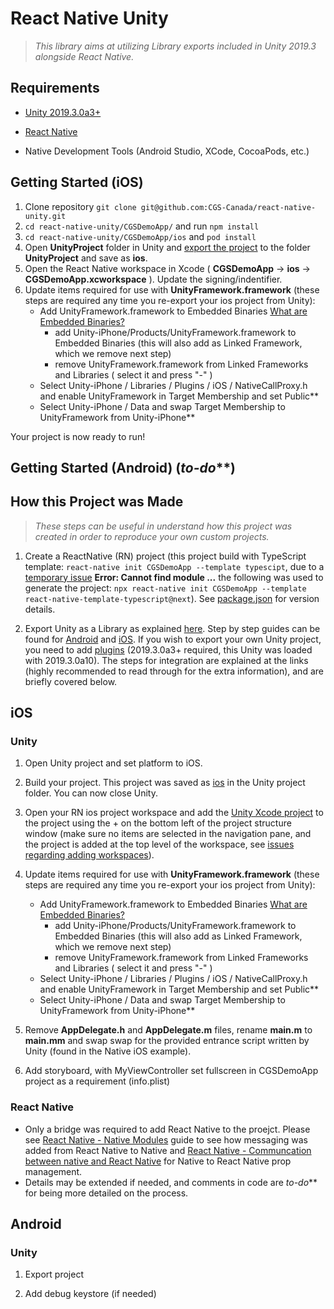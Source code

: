 
# React Native Unity
> *This library aims at utilizing Library exports included in Unity 2019.3 alongside React Native.*


## Requirements

-  [Unity 2019.3.0a3+](https://unity.com/)

-  [React Native](https://facebook.github.io/react-native/)

- Native Development Tools (Android Studio, XCode, CocoaPods, etc.)
  

## Getting Started (iOS)
1. Clone repository `git clone git@github.com:CGS-Canada/react-native-unity.git`
2. `cd react-native-unity/CGSDemoApp/` and run `npm install`
3. `cd react-native-unity/CGSDemoApp/ios` and `pod install`
4. Open **UnityProject** folder in Unity and [export the project](https://forum.unity.com/threads/integration-unity-as-a-library-in-native-ios-app.685219) to the folder **UnityProject** and save as **ios**.
5. Open the React Native workspace in Xcode ( **CGSDemoApp** -> **ios** -> **CGSDemoApp.xcworkspace** ). Update the signing/indentifier.
6. Update items required for use with **UnityFramework.framework** (these steps are required any time you re-export your ios project from Unity):
     -  Add UnityFramework.framework to Embedded Binaries [What are Embedded Binaries?](https://stackoverflow.com/questions/30173529/what-are-embedded-binaries-in-xcode)
          - add Unity-iPhone/Products/UnityFramework.framework to Embedded Binaries (this will also add as Linked Framework, which we remove next step)
          - remove UnityFramework.framework from Linked Frameworks and Libraries ( select it and press "-" )
     - Select Unity-iPhone / Libraries / Plugins / iOS / NativeCallProxy.h and enable UnityFramework in Target Membership and set Public**
     - Select Unity-iPhone / Data and swap Target Membership to UnityFramework from Unity-iPhone**
     
Your project is now ready to run!

## Getting Started (Android) (*to-do***)
  

## How this Project was Made

> *These steps can be useful in understand how this project was created in order to reproduce your own custom projects.*

  

1. Create a ReactNative (RN) project (this project build with TypeScript template: `react-native init CGSDemoApp --template typescipt`, due to a [temporary issue](https://github.com/react-native-community/cli/issues/595) **Error: Cannot find module ...** the following was used to generate the project: `npx react-native init CGSDemoApp --template react-native-template-typescript@next`). See [package.json](./CGSDemoApp/package.json) for version details.

2. Export Unity as a Library as explained [here](https://forum.unity.com/threads/using-unity-as-a-library-in-native-ios-android-apps.685195/). Step by step guides can be found for [Android](https://forum.unity.com/threads/integration-unity-as-a-library-in-native-android-app.685240/) and [iOS](https://forum.unity.com/threads/integration-unity-as-a-library-in-native-ios-app.685219). If you wish to export your own Unity project, you need to add [plugins](./UnityProject/Assets/Plugins) (2019.3.0a3+ required, this Unity was loaded with 2019.3.0a10). The steps for integration are explained at the links (highly recommended to read through for the extra information), and are briefly covered below.

  

## iOS

### Unity
1. Open Unity project and set platform to iOS.

2. Build your project. This project was saved as [ios](./UnityProject/ios) in the Unity project folder. You can now close Unity.

3. Open your RN ios project workspace and add the [Unity Xcode project](./UnityProject/ios/Unity-iPhone.xcodeproj) to the project using the + on the bottom left of the project structure window (make sure no items are selected in the navigation pane, and the project is added at the top level of the workspace, see [issues regarding adding workspaces](https://stackoverflow.com/questions/11021514/xcode-4-x-adding-new-project-to-a-workspace)).

4. Update items required for use with **UnityFramework.framework** (these steps are required any time you re-export your ios project from Unity):
     -  Add UnityFramework.framework to Embedded Binaries [What are Embedded Binaries?](https://stackoverflow.com/questions/30173529/what-are-embedded-binaries-in-xcode)
          - add Unity-iPhone/Products/UnityFramework.framework to Embedded Binaries (this will also add as Linked Framework, which we remove next step)
          - remove UnityFramework.framework from Linked Frameworks and Libraries ( select it and press "-" )
     - Select Unity-iPhone / Libraries / Plugins / iOS / NativeCallProxy.h and enable UnityFramework in Target Membership and set Public**
     - Select Unity-iPhone / Data and swap Target Membership to UnityFramework from Unity-iPhone**

5. Remove **AppDelegate.h** and **AppDelegate.m** files, rename **main.m** to **main.mm** and swap swap for the provided entrance script written by Unity (found in the Native iOS example).

 6. Add storyboard, with MyViewController set fullscreen in CGSDemoApp project as a requirement (info.plist)

   

### React Native

 - Only a bridge was required to add React Native to the proejct. Please see [React Native - Native Modules](https://facebook.github.io/react-native/docs/native-modules-ios) guide to see how messaging was added from React Native to Native and [React Native - Communcation between native and React Native](https://facebook.github.io/react-native/docs/communication-ios) for Native to React Native prop management.
 - Details may be extended if needed, and comments in code are *to-do*** for being more detailed on the process.

  

## Android

  

### Unity

  

1. Export project

2. Add debug keystore (if needed)

